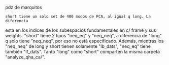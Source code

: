 pdz de marquitos

    short tiene un solo set de 400 modos de PCA, al igual q long. La diferencia
esta en los indices de los subespacios fundamentales en c/ frame y sus weights.
"short" tiene 2 tipos "neq_eq" y "neq_neq", a diferencia de "long" q solo tiene
"neq_neq", por eso no está especificado. Además, mientras los "neq_neq" de long
y short tienen solamente "lb_dats", "neq_eq" tiene también "lf_dats".
    Tanto "long" como "short" comparten la misma carpeta "analyze_qha_ca/".
